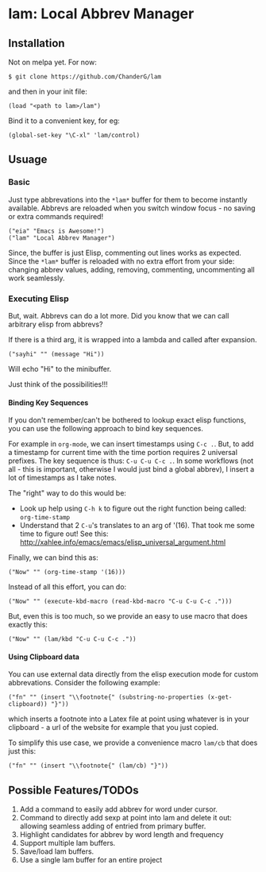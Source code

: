 # lam: Local Abbrev Manager

## Installation

Not on melpa yet. For now:
```
$ git clone https://github.com/ChanderG/lam
```
and then in your init file:
```
(load "<path to lam>/lam")
```

Bind it to a convenient key, for eg:
```
(global-set-key "\C-xl" 'lam/control)
```

## Usuage

### Basic

Just type abbrevations into the `*lam*` buffer for them to become instantly available. Abbrevs are reloaded when you switch window focus - no saving or extra commands required!
```
("eia" "Emacs is Awesome!")
("lam" "Local Abbrev Manager")
```

Since, the buffer is just Elisp, commenting out lines works as expected. Since the `*lam*` buffer is reloaded with no extra effort from your side: changing abbrev values, adding, removing, commenting, uncommenting all work seamlessly.

### Executing Elisp

But, wait. Abbrevs can do a lot more. Did you know that we can call arbitrary elisp from abbrevs?

If there is a third arg, it is wrapped into a lambda and called after expansion.
```
("sayhi" "" (message "Hi"))
```
Will echo "Hi" to the minibuffer.

Just think of the possibilities!!!

#### Binding Key Sequences

If you don't remember/can't be bothered to lookup exact elisp functions, you can use the following approach to bind key sequences.

For example in `org-mode`, we can insert timestamps using `C-c .`. But, to add a timestamp for current time with the time portion requires 2 universal prefixes. The key sequence is thus: `C-u C-u C-c .`. In some workflows (not all - this is important, otherwise I would just bind a global abbrev), I insert a lot of timestamps as I take notes.

The "right" way to do this would be:
+ Look up help using `C-h k` to figure out the right function being called: `org-time-stamp`
+ Understand that 2 `C-u`'s translates to an arg of '(16). That took me some time to figure out! See this: http://xahlee.info/emacs/emacs/elisp_universal_argument.html

Finally, we can bind this as:
```
("Now" "" (org-time-stamp '(16)))
```

Instead of all this effort, you can do:
```
("Now" "" (execute-kbd-macro (read-kbd-macro "C-u C-u C-c .")))
```

But, even this is too much, so we provide an easy to use macro that does exactly this:
```
("Now" "" (lam/kbd "C-u C-u C-c ."))
```

#### Using Clipboard data

You can use external data directly from the elisp execution mode for custom abbrevations. Consider the following example:
```
("fn" "" (insert "\\footnote{" (substring-no-properties (x-get-clipboard)) "}"))
```
which inserts a footnote into a Latex file at point using whatever is in your clipboard - a url of the website for example that you just copied.

To simplify this use case, we provide a convenience macro `lam/cb` that does just this:
```
("fn" "" (insert "\\footnote{" (lam/cb) "}"))
```

## Possible Features/TODOs

1. Add a command to easily add abbrev for word under cursor.
2. Command to directly add sexp at point into lam and delete it out: allowing seamless adding of entried from primary buffer.
3. Highlight candidates for abbrev by word length and frequency
4. Support multiple lam buffers.
5. Save/load lam buffers.
6. Use a single lam buffer for an entire project

